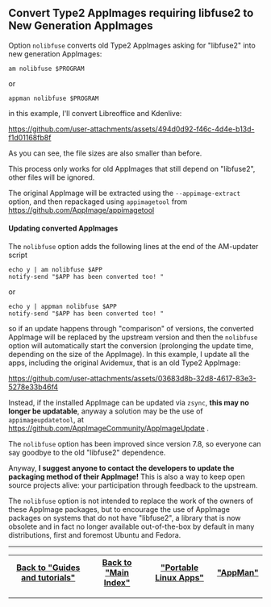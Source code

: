 ## Convert Type2 AppImages requiring libfuse2 to New Generation AppImages
Option `nolibfuse` converts old Type2 AppImages asking for "libfuse2" into new generation AppImages:
```
am nolibfuse $PROGRAM
```
or
```
appman nolibfuse $PROGRAM
```
in this example, I'll convert Libreoffice and Kdenlive:

https://github.com/user-attachments/assets/494d0d92-f46c-4d4e-b13d-f1d01168fb8f

As you can see, the file sizes are also smaller than before.

This process only works for old AppImages that still depend on "libfuse2", other files will be ignored.

The original AppImage will be extracted using the `--appimage-extract` option, and then repackaged using `appimagetool` from https://github.com/AppImage/appimagetool 

#### Updating converted AppImages
The `nolibfuse` option adds the following lines at the end of the AM-updater script
```
echo y | am nolibfuse $APP
notify-send "$APP has been converted too! "
```
or
```
echo y | appman nolibfuse $APP
notify-send "$APP has been converted too! "
```
so if an update happens through "comparison" of versions, the converted AppImage will be replaced by the upstream version and then the `nolibfuse` option will automatically start the conversion (prolonging the update time, depending on the size of the AppImage). In this example, I update all the apps, including the original Avidemux, that is an old Type2 AppImage:

https://github.com/user-attachments/assets/03683d8b-32d8-4617-83e3-5278e33b46f4

Instead, if the installed AppImage can be updated via `zsync`, **this may no longer be updatable**, anyway a solution may be the use of `appimageupdatetool`, at https://github.com/AppImageCommunity/AppImageUpdate .

The `nolibfuse` option has been improved since version 7.8, so everyone can say goodbye to the old "libfuse2" dependence.

Anyway, **I suggest anyone to contact the developers to update the packaging method of their AppImage!** This is also a way to keep open source projects alive: your participation through feedback to the upstream.

The `nolibfuse` option is not intended to replace the work of the owners of these AppImage packages, but to encourage the use of AppImage packages on systems that do not have "libfuse2", a library that is now obsolete and in fact no longer available out-of-the-box by default in many distributions, first and foremost Ubuntu and Fedora.

------------------------------------------------------------------------

| [Back to "Guides and tutorials"](../../README.md#guides-and-tutorials) | [Back to "Main Index"](../../README.md#main-index) | ["Portable Linux Apps"](https://portable-linux-apps.github.io/) | [ "AppMan" ](https://github.com/ivan-hc/AppMan) |
| - | - | - | - |

------------------------------------------------------------------------